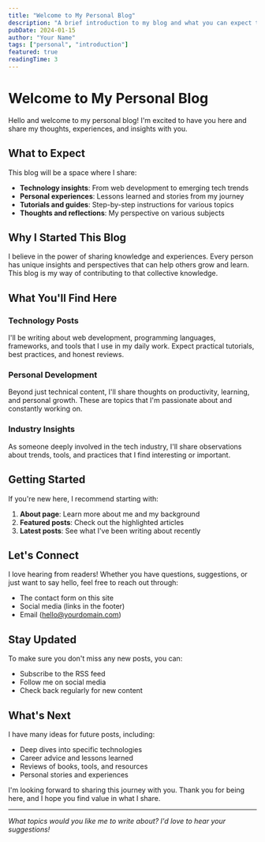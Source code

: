 ```yaml
---
title: "Welcome to My Personal Blog"
description: "A brief introduction to my blog and what you can expect to find here"
pubDate: 2024-01-15
author: "Your Name"
tags: ["personal", "introduction"]
featured: true
readingTime: 3
---
```


# Welcome to My Personal Blog

Hello and welcome to my personal blog! I'm excited to have you here and share my thoughts, experiences, and insights with you.

## What to Expect

This blog will be a space where I share:

- **Technology insights**: From web development to emerging tech trends
- **Personal experiences**: Lessons learned and stories from my journey
- **Tutorials and guides**: Step-by-step instructions for various topics
- **Thoughts and reflections**: My perspective on various subjects

## Why I Started This Blog

I believe in the power of sharing knowledge and experiences. Every person has unique insights and perspectives that can help others grow and learn. This blog is my way of contributing to that collective knowledge.

## What You'll Find Here

### Technology Posts
I'll be writing about web development, programming languages, frameworks, and tools that I use in my daily work. Expect practical tutorials, best practices, and honest reviews.

### Personal Development
Beyond just technical content, I'll share thoughts on productivity, learning, and personal growth. These are topics that I'm passionate about and constantly working on.

### Industry Insights
As someone deeply involved in the tech industry, I'll share observations about trends, tools, and practices that I find interesting or important.

## Getting Started

If you're new here, I recommend starting with:

1. **About page**: Learn more about me and my background
2. **Featured posts**: Check out the highlighted articles
3. **Latest posts**: See what I've been writing about recently

## Let's Connect

I love hearing from readers! Whether you have questions, suggestions, or just want to say hello, feel free to reach out through:

- The contact form on this site
- Social media (links in the footer)
- Email (hello@yourdomain.com)

## Stay Updated

To make sure you don't miss any new posts, you can:

- Subscribe to the RSS feed
- Follow me on social media
- Check back regularly for new content

## What's Next

I have many ideas for future posts, including:

- Deep dives into specific technologies
- Career advice and lessons learned
- Reviews of books, tools, and resources
- Personal stories and experiences

I'm looking forward to sharing this journey with you. Thank you for being here, and I hope you find value in what I share.

---

*What topics would you like me to write about? I'd love to hear your suggestions!* 